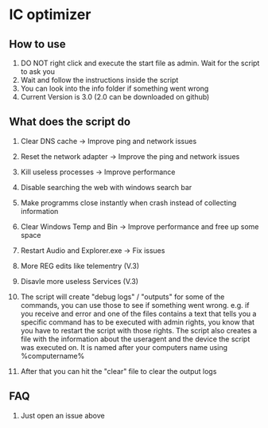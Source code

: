 # IC optimizer
                                     
## How to use
1. DO NOT right click and execute the start file as admin. Wait for the script to ask you
2. Wait and follow the instructions inside the script 
3. You can look into the info folder if something went wrong
4. Current Version is 3.0 (2.0 can be downloaded on github)

## What does the script do
1. Clear DNS cache -> Improve ping and network issues
2. Reset the network adapter -> Improve the ping and network issues
3. Kill useless processes -> Improve performance
4. Disable searching the web with windows search bar
5. Make programms close instantly when crash instead of collecting information
6. Clear Windows Temp and Bin -> Improve performance and free up some space
7. Restart Audio and Explorer.exe -> Fix issues
8. More REG edits like telementry (V.3)
9. Disavle more useless Services (V.3)

10. The script will create "debug logs" / "outputs" for some of the commands, you can use those to see if something went wrong.
    e.g. if you receive and error and one of the files contains a text that tells you a specific command has to be executed with admin rights,
    you know that you have to restart the script with those rights. The script also creates a file with the information about the useragent
    and the device the script was executed on. It is named after your computers name using %computername% 
11. After that you can hit the "clear" file to clear the output logs
    
## FAQ
1. Just open an issue above 
